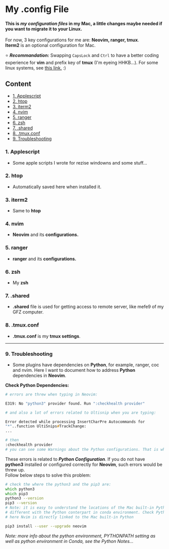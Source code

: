 <h1>My .config File</h1>

#### This is ***my configuration files*** in my Mac, a little changes maybe needed if you want to migrate it to your Linux.  
For now, 3 key configurations for me are: **Neovim, ranger, tmux**.  
**Iterm2** is an optional configuration for Mac.  

:star: ***Recommandation:*** Swapping `CapsLock` and `Ctrl` to have a better coding experience for **vim** and prefix key of **tmux** (I'm eyeing HHKB...). For some linux systems, see [this link.](https://www.emacswiki.org/emacs/MovingTheCtrlKey)  :)  

<h2 id="2">Content</h2>

- [1. Applescript](#3) 
- [2. htop](#4) 
- [3. iterm2](#5) 
- [4. nvim](#6) 
- [5. ranger](#7) 
- [6. zsh](#8) 
- [7. .shared](#9) 
- [8. .tmux.conf](#10) 
- [9. Troubleshooting](#11) 

<h3 id="3">1. Applescript</h3>

- Some apple scripts I wrote for rezise windowns and some stuff...


<h3 id="4">2. htop</h3>

- Automatically saved here when installed it.

<h3 id="5">3. iterm2</h3>

- Same to **htop**

<h3 id="6">4. nvim</h3>

- **Neovim** and its **configurations.** 


<h3 id="7">5. ranger</h3>

- **ranger** and its **configurations.** 

<h3 id="8">6. zsh</h3>

- My **zsh**

<h3 id="9">7. .shared</h3>

- **.shared** file is used for getting access to remote server, like mefe9 of my GFZ computer.  

<h3 id="10">8. .tmux.conf</h3>

- **.tmux.conf** is my **tmux settings**.  

---
<h3 id="11">9. Troubleshooting</h3>

- Some plugins have dependencies on **Python**, for example, ranger, coc and nvim. Here I want to document how to address **Python** dependencies in **Neovim**.  

**Check Python Dependencies:**  
```zsh
# errors are threw when typing in Neovim:

E319: No "python3" provider found. Run ":checkhealth provider"

# and also a lot of errors related to Ultisnip when you are typing:

Error detected while processing InsertCharPre Autocommands for
"*"..function UltiSnips#TrackChange:
...

# then
:checkhealth provider
# you can see some Warnings about the Python configurations. That is what we should deal with.
```
These errors is related to ***Python Configuration***. If you do not have **python3** installed or configured correctly for **Neovim**, such errors would be threw up.  
Follow below steps to solve this problem:  
```zsh
# check the where the python3 and the pip3 are:
which python3
which pip3
python3 --version
pip3 --version
# Note: it is easy to understand the locations of the Mac built-in Python is 
# different with the Python conterpart in conda environment. Check Python Notes for more.
# here Nvim is directly linked to the Mac built-in Python

pip3 install --user --upgrade neovim
```
*Note: more info about the python environment, PYTHONPATH setting as well as python environment in Conda, see the Python Notes...*



